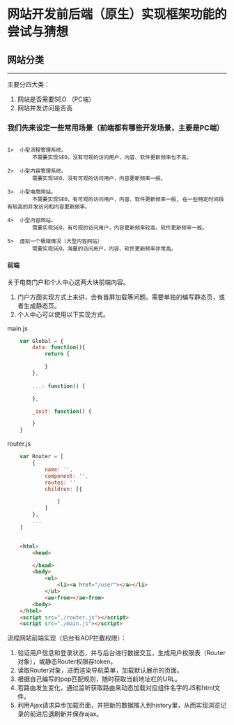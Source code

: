# 网站开发前后端（原生）实现框架功能的尝试与猜想

## 网站分类

---

主要分四大类：
1. 网站是否需要SEO （PC端）
2. 网站并发访问是否高

### 我们先来设定一些常用场景（前端都有哪些开发场景，主要是PC端）

```utf-8

1>  小型流程管理系统。
        不需要实现SEO，没有可观的访问用户，内容、软件更新频率也不高。

2>  小型内容管理系统。
        需要实现SEO，没有可观的访问用户，内容更新频率一般。

3>  小型电商网站。
        不需要实现SEO，有可观的访问用户，内容、软件更新频率一般, 在一些特定时间段有较高的并发访问和内容更新频率。

4>  小型内容网站。
        需要实现SEO，有可观的访问用户，内容更新频率较高，软件更新频率一般。

5>  虚拟一个极端情况（大型内容网站）
        需要实现SEO，海量的访问用户，内容、软件更新频率非常高。
```

#### 前端

关于电商门户和个人中心这两大块前端内容。
1. 门户方面实现方式上来讲，会有首屏加载等问题。需要单独的编写静态页，或者生成静态页。
2. 个人中心可以使用以下实现方式。

main.js
```js
    var Global = {
        data: function(){
            return {

            }
        },
        
        ...: function() {

        },

        _init: function() {

        }
    }
```

router.js
```js
    var Router = [
        {
            name: '',
            component: '',
            routes: ''
            children: [{

                }
            ]
        },
        ...
    ]
```

```html

    <html>
        <head>

        </head>
        <body>
            <ul>
                <li><a href="/user"></a></li>
            </ul>
            <ae-from></ae-from>
        <body>
    </html>
    <script src="./router.js"></script>
    <script src="./main.js"></script>
```

流程网站前端实现（后台有AOP拦截权限）：
1. 验证用户信息和登录状态，并与后台进行数据交互，生成用户权限表（Router对象），或静态Router权限存token。
2. 读取Router对象，进而渲染导航菜单，加载默认展示的页面。
3. 根据自己编写的pop匹配规则，随时获取当前地址栏的URL。
4. 若路由发生变化，通过监听获取路由来动态加载对应组件名字的JS和html文件。
5. 利用Ajax请求异步加载页面，并把新的数据推入到history里，从而实现浏览记录的前进后退刷新并保存ajax。

